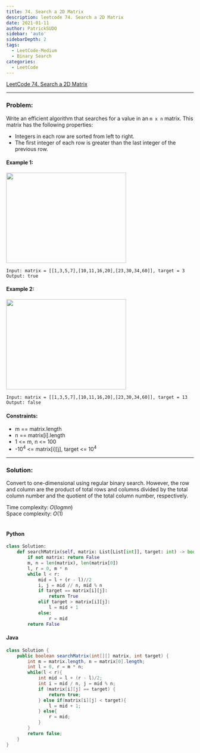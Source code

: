 ```yaml
---
title: 74. Search a 2D Matrix
description: leetcode 74. Search a 2D Matrix
date: 2021-01-11
author: PatrickSUDO
sidebar: 'auto'
sidebarDepth: 2
tags: 
  - LeetCode-Medium
  - Binary Search
categories:
  - LeetCode
---
```

[LeetCode 74. Search a 2D Matrix](https://leetcode.com/problems/search-a-2d-matrix/)

---
### Problem: <br/>

Write an efficient algorithm that searches for a value in an `m x n` matrix. This matrix has the following properties:

- Integers in each row are sorted from left to right.
- The first integer of each row is greater than the last integer of the previous row.


#### Example 1:
<img alt="" src="https://assets.leetcode.com/uploads/2020/10/05/mat.jpg" style="width: 322px; height: 242px;">

    Input: matrix = [[1,3,5,7],[10,11,16,20],[23,30,34,60]], target = 3
    Output: true

#### Example 2:
<img alt="" src="https://assets.leetcode.com/uploads/2020/10/05/mat2.jpg" style="width: 322px; height: 242px;">

    Input: matrix = [[1,3,5,7],[10,11,16,20],[23,30,34,60]], target = 13
    Output: false


#### Constraints:

- m == matrix.length
- n == matrix[i].length
- 1 <= m, n <= 100
- -10<sup>4</sup> <= matrix[i][j], target <= 10<sup>4</sup>


---
### Solution: <br/>

Convert to one-dimensional using regular binary search. However, the row and column are the product of total rows and columns divided by the total column number and the quotient of the total column number, respectively.

Time complexity: $O(logmn)$</br>
Space complexity: $O(1)$ 
</br>
</br>

#### Python
```python
class Solution:
    def searchMatrix(self, matrix: List[List[int]], target: int) -> bool:
        if not matrix: return False 
        m, n = len(matrix), len(matrix[0])
        l, r = 0, m * n
        while l < r:
            mid = l + (r - l)//2
            i, j = mid // n, mid % n 
            if target == matrix[i][j]:
                return True
            elif target > matrix[i][j]:
                l = mid + 1
            else:
                r = mid
        return False
```

#### Java
```java
class Solution {
    public boolean searchMatrix(int[][] matrix, int target) {
        int m = matrix.length, n = matrix[0].length;
        int l = 0, r = m * n;
        while(l < r){
            int mid = l + (r - l)/2;
            int i = mid / n, j = mid % n; 
            if (matrix[i][j] == target) {
                return true;
            } else if(matrix[i][j] < target){
                l = mid + 1;
            } else{
                r = mid;
            }
        }
        return false;
    }
}
```

<Disqus shortname="patricksudo" />